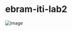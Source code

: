 # ebram-iti-lab2
![image](https://static.parade.com/wp-content/uploads/2021/11/new-year-wishes.jpg)
